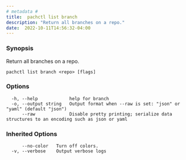 ```yaml
---
# metadata # 
title:  pachctl list branch
description: "Return all branches on a repo."
date:  2022-10-11T14:56:32-04:00
---
```


### Synopsis

Return all branches on a repo.

```
pachctl list branch <repo> [flags]
```

### Options

```
  -h, --help            help for branch
  -o, --output string   Output format when --raw is set: "json" or "yaml" (default "json")
      --raw             Disable pretty printing; serialize data structures to an encoding such as json or yaml
```

### Inherited Options

```
      --no-color   Turn off colors.
  -v, --verbose    Output verbose logs
```

